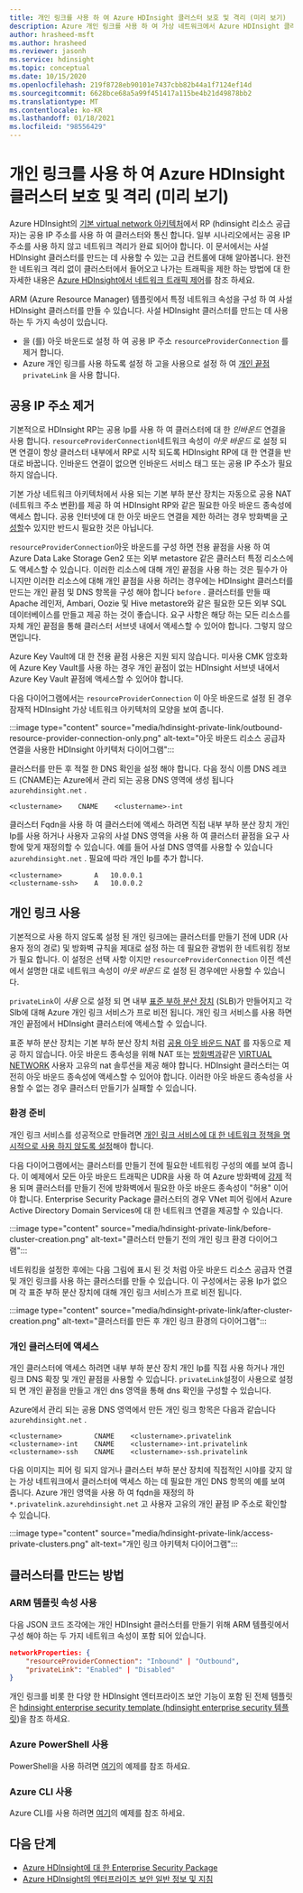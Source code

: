 ```yaml
---
title: 개인 링크를 사용 하 여 Azure HDInsight 클러스터 보호 및 격리 (미리 보기)
description: Azure 개인 링크를 사용 하 여 가상 네트워크에서 Azure HDInsight 클러스터를 격리 하는 방법을 알아봅니다.
author: hrasheed-msft
ms.author: hrasheed
ms.reviewer: jasonh
ms.service: hdinsight
ms.topic: conceptual
ms.date: 10/15/2020
ms.openlocfilehash: 219f8728eb90101e7437cbb82b44a1f7124ef14d
ms.sourcegitcommit: 6628bce68a5a99f451417a115be4b21d49878bb2
ms.translationtype: MT
ms.contentlocale: ko-KR
ms.lasthandoff: 01/18/2021
ms.locfileid: "98556429"
---
```

# <a name="secure-and-isolate-azure-hdinsight-clusters-with-private-link-preview"></a>개인 링크를 사용 하 여 Azure HDInsight 클러스터 보호 및 격리 (미리 보기)

Azure HDInsight의 [기본 virtual network 아키텍처](./hdinsight-virtual-network-architecture.md)에서 RP (hdinsight 리소스 공급자)는 공용 IP 주소를 사용 하 여 클러스터와 통신 합니다. 일부 시나리오에서는 공용 IP 주소를 사용 하지 않고 네트워크 격리가 완료 되어야 합니다. 이 문서에서는 사설 HDInsight 클러스터를 만드는 데 사용할 수 있는 고급 컨트롤에 대해 알아봅니다. 완전 한 네트워크 격리 없이 클러스터에서 들어오고 나가는 트래픽을 제한 하는 방법에 대 한 자세한 내용은 [Azure HDInsight에서 네트워크 트래픽 제어](./control-network-traffic.md)를 참조 하세요.

ARM (Azure Resource Manager) 템플릿에서 특정 네트워크 속성을 구성 하 여 사설 HDInsight 클러스터를 만들 수 있습니다. 사설 HDInsight 클러스터를 만드는 데 사용 하는 두 가지 속성이 있습니다.

* 을 (를) 아웃 바운드로 설정 하 여 공용 IP 주소 `resourceProviderConnection` 를 제거 합니다.
* Azure 개인 링크를 사용 하도록 설정 하 고을 사용으로 설정 하 여 [개인 끝점](../private-link/private-endpoint-overview.md) `privateLink` 을 사용 합니다.

## <a name="remove-public-ip-addresses"></a>공용 IP 주소 제거

기본적으로 HDInsight RP는 공용 Ip를 사용 하 여 클러스터에 대 한 *인바운드* 연결을 사용 합니다. `resourceProviderConnection`네트워크 속성이 *아웃 바운드* 로 설정 되 면 연결이 항상 클러스터 내부에서 RP로 시작 되도록 HDInsight RP에 대 한 연결을 반대로 바꿉니다. 인바운드 연결이 없으면 인바운드 서비스 태그 또는 공용 IP 주소가 필요 하지 않습니다.

기본 가상 네트워크 아키텍처에서 사용 되는 기본 부하 분산 장치는 자동으로 공용 NAT (네트워크 주소 변환)를 제공 하 여 HDInsight RP와 같은 필요한 아웃 바운드 종속성에 액세스 합니다. 공용 인터넷에 대 한 아웃 바운드 연결을 제한 하려는 경우 방화벽을 [구성할](./hdinsight-restrict-outbound-traffic.md)수 있지만 반드시 필요한 것은 아닙니다.

`resourceProviderConnection`아웃 바운드를 구성 하면 전용 끝점을 사용 하 여 Azure Data Lake Storage Gen2 또는 외부 metastore 같은 클러스터 특정 리소스에도 액세스할 수 있습니다. 이러한 리소스에 대해 개인 끝점을 사용 하는 것은 필수가 아니지만 이러한 리소스에 대해 개인 끝점을 사용 하려는 경우에는 HDInsight 클러스터를 만드는 개인 끝점 및 DNS 항목을 구성 해야 합니다 `before` . 클러스터를 만들 때 Apache 레인저, Ambari, Oozie 및 Hive metastore와 같은 필요한 모든 외부 SQL 데이터베이스를 만들고 제공 하는 것이 좋습니다. 요구 사항은 해당 하는 모든 리소스를 자체 개인 끝점을 통해 클러스터 서브넷 내에서 액세스할 수 있어야 합니다. 그렇지 않으면입니다.

Azure Key Vault에 대 한 전용 끝점 사용은 지원 되지 않습니다. 미사용 CMK 암호화에 Azure Key Vault를 사용 하는 경우 개인 끝점이 없는 HDInsight 서브넷 내에서 Azure Key Vault 끝점에 액세스할 수 있어야 합니다.

다음 다이어그램에서는 `resourceProviderConnection` 이 아웃 바운드로 설정 된 경우 잠재적 HDInsight 가상 네트워크 아키텍처의 모양을 보여 줍니다.

:::image type="content" source="media/hdinsight-private-link/outbound-resource-provider-connection-only.png" alt-text="아웃 바운드 리소스 공급자 연결을 사용한 HDInsight 아키텍처 다이어그램":::

클러스터를 만든 후 적절 한 DNS 확인을 설정 해야 합니다. 다음 정식 이름 DNS 레코드 (CNAME)는 Azure에서 관리 되는 공용 DNS 영역에 생성 됩니다 `azurehdinsight.net` .

```dns
<clustername>    CNAME    <clustername>-int
```

클러스터 Fqdn을 사용 하 여 클러스터에 액세스 하려면 직접 내부 부하 분산 장치 개인 Ip를 사용 하거나 사용자 고유의 사설 DNS 영역을 사용 하 여 클러스터 끝점을 요구 사항에 맞게 재정의할 수 있습니다. 예를 들어 사설 DNS 영역를 사용할 수 있습니다 `azurehdinsight.net` . 필요에 따라 개인 Ip를 추가 합니다.

```dns
<clustername>        A   10.0.0.1
<clustername-ssh>    A   10.0.0.2
```

## <a name="enable-private-link"></a>개인 링크 사용

기본적으로 사용 하지 않도록 설정 된 개인 링크에는 클러스터를 만들기 전에 UDR (사용자 정의 경로) 및 방화벽 규칙을 제대로 설정 하는 데 필요한 광범위 한 네트워킹 정보가 필요 합니다. 이 설정은 선택 사항 이지만 `resourceProviderConnection` 이전 섹션에서 설명한 대로 네트워크 속성이 *아웃 바운드* 로 설정 된 경우에만 사용할 수 있습니다.

`privateLink`이 *사용* 으로 설정 되 면 내부 [표준 부하 분산 장치](../load-balancer/load-balancer-overview.md) (SLB)가 만들어지고 각 Slb에 대해 Azure 개인 링크 서비스가 프로 비전 됩니다. 개인 링크 서비스를 사용 하면 개인 끝점에서 HDInsight 클러스터에 액세스할 수 있습니다.

표준 부하 분산 장치는 기본 부하 분산 장치 처럼 [공용 아웃 바운드 NAT](../load-balancer/load-balancer-outbound-connections.md) 를 자동으로 제공 하지 않습니다. 아웃 바운드 종속성을 위해 NAT 또는 [방화벽과](./hdinsight-restrict-outbound-traffic.md)같은 [VIRTUAL NETWORK](../virtual-network/nat-overview.md) 사용자 고유의 nat 솔루션을 제공 해야 합니다. HDInsight 클러스터는 여전히 아웃 바운드 종속성에 액세스할 수 있어야 합니다. 이러한 아웃 바운드 종속성을 사용할 수 없는 경우 클러스터 만들기가 실패할 수 있습니다.

### <a name="prepare-your-environment"></a>환경 준비

개인 링크 서비스를 성공적으로 만들려면 [개인 링크 서비스에 대 한 네트워크 정책을 명시적으로 사용 하지 않도록 설정](../private-link/disable-private-link-service-network-policy.md)해야 합니다.

다음 다이어그램에서는 클러스터를 만들기 전에 필요한 네트워킹 구성의 예를 보여 줍니다. 이 예제에서 모든 아웃 바운드 트래픽은 UDR을 사용 하 여 Azure 방화벽에 [강제](../firewall/forced-tunneling.md) 적용 되며 클러스터를 만들기 전에 방화벽에서 필요한 아웃 바운드 종속성이 "허용" 이어야 합니다. Enterprise Security Package 클러스터의 경우 VNet 피어 링에서 Azure Active Directory Domain Services에 대 한 네트워크 연결을 제공할 수 있습니다.

:::image type="content" source="media/hdinsight-private-link/before-cluster-creation.png" alt-text="클러스터 만들기 전의 개인 링크 환경 다이어그램":::

네트워킹을 설정한 후에는 다음 그림에 표시 된 것 처럼 아웃 바운드 리소스 공급자 연결 및 개인 링크를 사용 하는 클러스터를 만들 수 있습니다. 이 구성에서는 공용 Ip가 없으며 각 표준 부하 분산 장치에 대해 개인 링크 서비스가 프로 비전 됩니다.

:::image type="content" source="media/hdinsight-private-link/after-cluster-creation.png" alt-text="클러스터를 만든 후 개인 링크 환경의 다이어그램":::

### <a name="access-a-private-cluster"></a>개인 클러스터에 액세스

개인 클러스터에 액세스 하려면 내부 부하 분산 장치 개인 Ip를 직접 사용 하거나 개인 링크 DNS 확장 및 개인 끝점을 사용할 수 있습니다. `privateLink`설정이 사용으로 설정 되 면 개인 끝점을 만들고 개인 dns 영역을 통해 dns 확인을 구성할 수 있습니다.

Azure에서 관리 되는 공용 DNS 영역에서 만든 개인 링크 항목은 다음과 같습니다 `azurehdinsight.net` .

```dns
<clustername>        CNAME    <clustername>.privatelink
<clustername>-int    CNAME    <clustername>-int.privatelink
<clustername>-ssh    CNAME    <clustername>-ssh.privatelink
```

다음 이미지는 피어 링 되지 않거나 클러스터 부하 분산 장치에 직접적인 시야를 갖지 않는 가상 네트워크에서 클러스터에 액세스 하는 데 필요한 개인 DNS 항목의 예를 보여 줍니다. Azure 개인 영역을 사용 하 여 fqdn을 재정의 하 `*.privatelink.azurehdinsight.net` 고 사용자 고유의 개인 끝점 IP 주소로 확인할 수 있습니다.

:::image type="content" source="media/hdinsight-private-link/access-private-clusters.png" alt-text="개인 링크 아키텍처 다이어그램":::

## <a name="how-to-create-clusters"></a>클러스터를 만드는 방법
### <a name="use-arm-template-properties"></a>ARM 템플릿 속성 사용

다음 JSON 코드 조각에는 개인 HDInsight 클러스터를 만들기 위해 ARM 템플릿에서 구성 해야 하는 두 가지 네트워크 속성이 포함 되어 있습니다.

```json
networkProperties: {
    "resourceProviderConnection": "Inbound" | "Outbound",
    "privateLink": "Enabled" | "Disabled"
}
```

개인 링크를 비롯 한 다양 한 HDInsight 엔터프라이즈 보안 기능이 포함 된 전체 템플릿은 [hdinsight enterprise security template (hdinsight enterprise security 템플릿](https://github.com/Azure-Samples/hdinsight-enterprise-security/tree/main/ESP-HIB-PL-Template))을 참조 하세요.

### <a name="use-azure-powershell"></a>Azure PowerShell 사용

PowerShell을 사용 하려면 [여기](/powershell/module/az.hdinsight/new-azhdinsightcluster#example-4--create-an-azure-hdinsight-cluster-with-relay-outbound-and-private-link-feature)의 예제를 참조 하세요.

### <a name="use-azure-cli"></a>Azure CLI 사용
Azure CLI를 사용 하려면 [여기](/cli/azure/hdinsight#az_hdinsight_create-examples)의 예제를 참조 하세요.

## <a name="next-steps"></a>다음 단계

* [Azure HDInsight에 대 한 Enterprise Security Package](enterprise-security-package.md)
* [Azure HDInsight의 엔터프라이즈 보안 일반 정보 및 지침](./domain-joined/general-guidelines.md)
